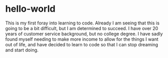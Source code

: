 # hello-world
This is my first foray into learning to code. Already I am seeing that this is going to be a bit difficult, but I am determined to succeed.
I have over 20 years of customer service background, but no college degree. I have sadly found myself needing to make more income to allow for the things I want out of life, and have decided to learn to code so that I can stop dreaming and start doing.
